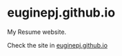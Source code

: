 # euginepj.github.io
My Resume website. 

Check the site in <a href="//euginepj.github.io" target="_blank">euginepj.github.io</a>
